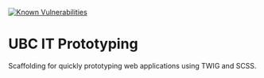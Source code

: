 [![Known Vulnerabilities](https://snyk.io/test/github/ubc-web-services/ubcit-prototyping/badge.svg)](https://snyk.io/test/github/ubc-web-services/ubcit-prototyping)

# UBC IT Prototyping

Scaffolding for quickly prototyping web applications using TWIG and SCSS.


